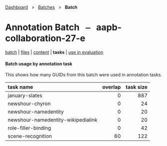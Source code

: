 [Dashboard](../../index.md)  &nbsp; > &nbsp; [Batches](../index.md)  &nbsp; > &nbsp; **Batch** 

# Annotation Batch &nbsp; ⎯ &nbsp; aapb-collaboration-27-e

[batch](index.md) | [files](files.md) | [content](content.md) | **tasks** | [use in evaluation](evaluation.md) 

#### Batch usage by annotation task

This shows how many GUIDs from this batch were used in annotation tasks.

| task name | overlap | task size |
| :------ | ------: | ------: |
| january-slates | 0 | 887 |
| newshour-chyron | 0 | 24 |
| newshour-namedentity | 0 | 20 |
| newshour-namedentity-wikipedialink | 0 | 20 |
| role-filler-binding | 0 | 42 |
| scene-recognition | 60 | 122 |

